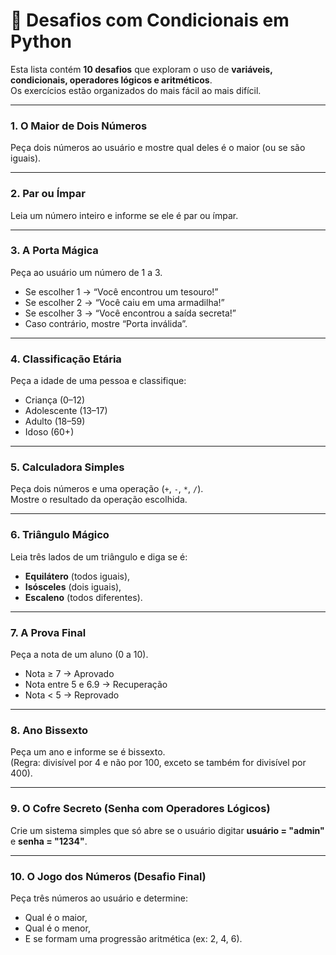 # 🐍 Desafios com Condicionais em Python

Esta lista contém **10 desafios** que exploram o uso de **variáveis, condicionais, operadores lógicos e aritméticos**.  
Os exercícios estão organizados do mais fácil ao mais difícil.

---

### 1. O Maior de Dois Números  
Peça dois números ao usuário e mostre qual deles é o maior (ou se são iguais).  

---

### 2. Par ou Ímpar  
Leia um número inteiro e informe se ele é par ou ímpar.  

---

### 3. A Porta Mágica  
Peça ao usuário um número de 1 a 3.  
- Se escolher 1 → “Você encontrou um tesouro!”  
- Se escolher 2 → “Você caiu em uma armadilha!”  
- Se escolher 3 → “Você encontrou a saída secreta!”  
- Caso contrário, mostre “Porta inválida”.  

---

### 4. Classificação Etária  
Peça a idade de uma pessoa e classifique:  
- Criança (0–12)  
- Adolescente (13–17)  
- Adulto (18–59)  
- Idoso (60+)  

---

### 5. Calculadora Simples  
Peça dois números e uma operação (`+`, `-`, `*`, `/`).  
Mostre o resultado da operação escolhida.  

---

### 6. Triângulo Mágico  
Leia três lados de um triângulo e diga se é:  
- **Equilátero** (todos iguais),  
- **Isósceles** (dois iguais),  
- **Escaleno** (todos diferentes).  

---

### 7. A Prova Final  
Peça a nota de um aluno (0 a 10).  
- Nota ≥ 7 → Aprovado  
- Nota entre 5 e 6.9 → Recuperação  
- Nota < 5 → Reprovado  

---

### 8. Ano Bissexto  
Peça um ano e informe se é bissexto.  
(Regra: divisível por 4 e não por 100, exceto se também for divisível por 400).  

---

### 9. O Cofre Secreto (Senha com Operadores Lógicos)  
Crie um sistema simples que só abre se o usuário digitar **usuário = "admin"** e **senha = "1234"**.  

---

### 10. O Jogo dos Números (Desafio Final)  
Peça três números ao usuário e determine:  
- Qual é o maior,  
- Qual é o menor,  
- E se formam uma progressão aritmética (ex: 2, 4, 6).  
